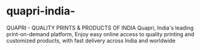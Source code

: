 # quapri-india-
QUAPRI - QUALITY PRINTS &amp; PRODUCTS OF INDIA Quapri, India's leading print-on-demand platform, Enjoy easy online access to quality printing and customized products, with fast delivery across India and worldwide
